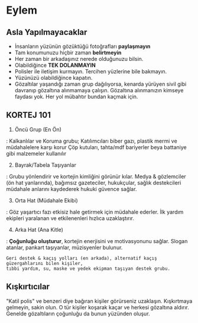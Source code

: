 # Eylem

## Asla Yapılmayacaklar

- İnsanların yüzünün gözüktüğü fotoğrafları **paylaşmayın**
- Tam konumunuzu hiçbir zaman **belirtmeyin**
- Her zaman bir arkadaşınız nerede olduğunuzu bilsin.
- Olabildiğince **TEK DOLANMAYIN**
- Polisler ile iletişim kurmayın. Tercihen yüzlerine bile bakmayın.
- Yüzünüzü olabildiğince kapatın.
- Gözaltılar yaşandığı zaman grup dağılıyorsa, kenarda yürüyen sivil gibi davranıp gözaltına alınmamaya çalışın. Gözaltına alınmanızın kimseye faydası yok. Her yol mübahtır bundan kaçmak için.

## KORTEJ 101

1. Öncü Grup (En Ön)

:   Kalkanlılar ve Koruma grubu;
    Katılımcıları biber gazı, plastik mermi ve müdahalelere karşı korur
    Çöp kutuları, tahta/mdf bariyerler beya battaniye gibi malzemeler kullanılır

2. Bayrak/Tabela Taşıyanlar

:   Grubu yönlendirir ve kortejin kimliğini görünür kılar.
    Medya & gözlemciler (ön hat yanlarında), bağımsız gazeteciler, hukukçular, sağlık destekcileri
    müdahale anlarını kaydederek hukuki güvence sağlar.

3. Orta Hat (Müdahale Ekibi)

:   Göz yaşartıcı fazı etkisiz hale getirmek için müdahale ederler.
    İlk yardım ekipleri yaralanan ve etkilenenleri hızlıca uzaklaştırır.

4. Arka Hat (Ana Kitle)

:   **Çoğunluğu oluşturur**, kortejin enerjisini ve motivasyonunu sağlar.
    Slogan atanlar, pankart taşıyanlar, müzisyenler bulunur.

    Geri destek & kaçış yolları (en arkada), alternatif kaçış güzergahlarını bilen kişiler,
    tıbbi yardım, su, maske ve yedek ekipman taşıyan destek grubu.

## Kışkırtıcılar

"Katil polis" ve benzeri diye bağıran kişiler görürseniz uzaklaşın. Kışkırtmaya gelmeyin, sakin olun. O tür kişiler koşarak kaçar ve herkesi gözaltına aldırır. Genelde gözaltıların çoğunluğu da bunun yüzünden oluşur.
